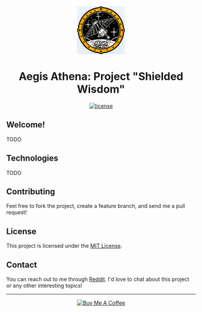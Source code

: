 <div align="center">
<img src="assets/mission-badge/mission-badge.png" alt="Aegis Athena mission badge" width="128"/>

# Aegis Athena: Project "Shielded Wisdom"

[![license](https://img.shields.io/badge/License-MIT-blue.svg)](https://github.com/Kangonaut/aegis-athena/blob/main/LICENSE)

</div>

## Welcome!

TODO

## Technologies

TODO

## Contributing

Feel free to fork the project, create a feature branch, and send me a pull request!

## License

This project is licensed under the [MIT License](https://github.com/Kangonaut/aegis-athena/blob/main/LICENSE).

## Contact

You can reach out to me through [Reddit](https://www.reddit.com/user/Kangonaut/). I'd love to chat about this project or any other interesting topics!

---

<div align="center">
<a href="https://www.buymeacoffee.com/kangonaut" target="_blank"><img src="https://cdn.buymeacoffee.com/buttons/v2/default-yellow.png" alt="Buy Me A Coffee" style="height: 60px !important;width: 217px !important;" ></a>
</div>